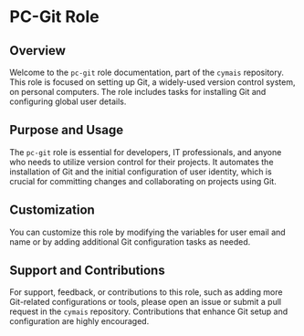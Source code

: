 # PC-Git Role

## Overview
Welcome to the `pc-git` role documentation, part of the `cymais` repository. This role is focused on setting up Git, a widely-used version control system, on personal computers. The role includes tasks for installing Git and configuring global user details.

## Purpose and Usage
The `pc-git` role is essential for developers, IT professionals, and anyone who needs to utilize version control for their projects. It automates the installation of Git and the initial configuration of user identity, which is crucial for committing changes and collaborating on projects using Git.

## Customization
You can customize this role by modifying the variables for user email and name or by adding additional Git configuration tasks as needed.

## Support and Contributions
For support, feedback, or contributions to this role, such as adding more Git-related configurations or tools, please open an issue or submit a pull request in the `cymais` repository. Contributions that enhance Git setup and configuration are highly encouraged.